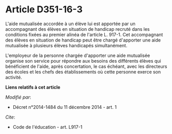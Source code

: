 # Article D351-16-3

L'aide mutualisée accordée à un élève lui est apportée par un accompagnant des élèves en situation de handicap recruté dans
les conditions fixées au premier alinéa de l'article L. 917-1. Cet accompagnant des élèves en situation de handicap peut être
chargé d'apporter une aide mutualisée à plusieurs élèves handicapés simultanément. 

L'employeur de la personne chargée d'apporter une aide mutualisée organise son service pour répondre aux besoins des
différents élèves qui bénéficient de l'aide, après concertation, le cas échéant, avec les directeurs des écoles et les chefs
des établissements où cette personne exerce son activité.

**Liens relatifs à cet article**

_Modifié par_:

  - Décret n°2014-1484 du 11 décembre 2014 - art. 1

_Cite_:

  - Code de l'éducation - art. L917-1
